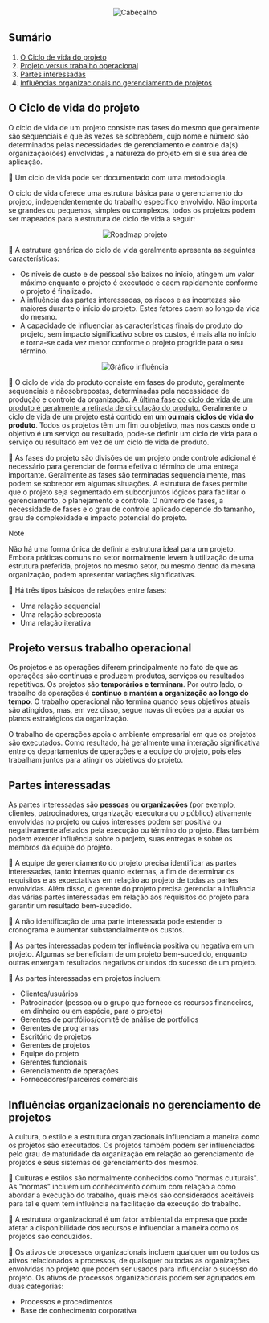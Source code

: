 <div align="center">

![Cabeçalho](https://flaky-ivory-grouse.myfilebase.com/ipfs/QmVHQSxZaHdjckKBwKJVoGtk1oF91mjWu92dwXZHykXaC7)

</div>

## Sumário
1. [O Ciclo de vida do projeto](#o-ciclo-de-vida-do-projeto)
2. [Projeto versus trabalho operacional](#projeto-versus-trabalho-operacional)
3. [Partes interessadas](#partes-interessadas)
4. [Influências organizacionais no gerenciamento de projetos](#influências-organizacionais-no-gerenciamento-de-projetos)

## O Ciclo de vida do projeto
O ciclo de vida de um projeto consiste nas fases do mesmo que geralmente são sequenciais e
que às vezes se sobrepõem, cujo nome e número são determinados pelas necessidades de
gerenciamento e controle da(s) organização(ões) envolvidas , a natureza do projeto em si e sua
área de aplicação.

📌 Um ciclo de vida pode ser documentado com uma metodologia.

O ciclo de vida oferece uma estrutura básica para o gerenciamento do
projeto, independentemente do trabalho específico envolvido. Não importa se grandes ou pequenos, simples
ou complexos, todos os projetos podem ser mapeados para a estrutura de ciclo de vida a seguir:

<div align="center">
  
![Roadmap projeto](https://flaky-ivory-grouse.myfilebase.com/ipfs/QmVxxBfUYbj8NRGHQK5Hn3Z3o7C6RPTz4LyfLoNT3W31gx)

</div>

📌 A estrutura genérica do ciclo de vida geralmente apresenta as seguintes características: 
* Os níveis de custo e de pessoal são baixos no início, atingem um valor máximo
enquanto o projeto é executado e caem rapidamente conforme o projeto é finalizado.
* A influência das partes interessadas, os riscos e as incertezas são maiores durante o início do projeto. Estes fatores caem ao longo da
vida do mesmo.
* A capacidade de influenciar as características finais do produto do projeto, sem
impacto significativo sobre os custos, é mais alta no início e torna-se cada vez menor
conforme o projeto progride para o seu término.

<div align="center">

![Gráfico influência](https://flaky-ivory-grouse.myfilebase.com/ipfs/QmVQ9hmSb8d47EcV11cTqemeXFkGrvXA1BKSSmyJnBpFtr)

</div>

📌 O ciclo de vida do produto consiste em fases do produto, geralmente sequenciais e nãosobrepostas, determinadas pela necessidade de produção e controle da organização. <ins>A última
fase do ciclo de vida de um produto é geralmente a retirada de circulação do produto.</ins> Geralmente o ciclo de vida de um projeto está contido em **um ou mais ciclos de vida do
produto**. Todos os projetos têm um fim ou objetivo, mas nos casos onde o objetivo é um
serviço ou resultado, pode-se definir um ciclo de vida para o serviço ou resultado em vez de um
ciclo de vida de produto. 

📌 As fases do projeto são divisões de um projeto onde controle adicional é necessário para
gerenciar de forma efetiva o término de uma entrega importante. Geralmente as fases são
terminadas sequencialmente, mas podem se sobrepor em algumas situações. A estrutura de fases permite que o projeto seja segmentado em subconjuntos lógicos para
facilitar o gerenciamento, o planejamento e controle. O número de fases, a necessidade de
fases e o grau de controle aplicado depende do tamanho, grau de complexidade e impacto
potencial do projeto.


> [!NOTE]
> Não há uma forma única de definir a estrutura ideal para um projeto. Embora práticas
comuns no setor normalmente levem à utilização de uma estrutura preferida, projetos no
mesmo setor, ou mesmo dentro da mesma organização, podem apresentar variações
significativas.

📌 Há três tipos básicos de relações entre fases:
* Uma relação sequencial
* Uma relação sobreposta
* Uma relação iterativa

## Projeto versus trabalho operacional 
Os projetos e as operações diferem principalmente no fato de que as operações são
contínuas e produzem produtos, serviços ou resultados repetitivos. Os projetos são **temporários e terminam**. Por
outro lado, o trabalho de operações é **contínuo e mantém a organização ao longo do tempo**. O
trabalho operacional não termina quando seus objetivos atuais são atingidos, mas, em vez
disso, segue novas direções para apoiar os planos estratégicos da organização. 

O trabalho de operações apoia o ambiente empresarial em que os projetos são executados.
Como resultado, há geralmente uma interação significativa entre os departamentos de
operações e a equipe do projeto, pois eles trabalham juntos para atingir os objetivos do
projeto. 

## Partes interessadas
As partes interessadas são **pessoas** ou **organizações** (por exemplo, clientes, patrocinadores,
organização executora ou o público) ativamente envolvidas no projeto ou cujos interesses
podem ser positiva ou negativamente afetados pela execução ou término do projeto. Elas
também podem exercer influência sobre o projeto, suas entregas e sobre os membros da equipe
do projeto.

📌 A equipe de gerenciamento do projeto precisa identificar as partes interessadas,
tanto internas quanto externas, a fim de determinar os requisitos e as expectativas em relação ao
projeto de todas as partes envolvidas. Além disso, o gerente do projeto precisa gerenciar a
influência das várias partes interessadas em relação aos requisitos do projeto para garantir um
resultado bem-sucedido.

📌 A não identificação de uma parte interessada
pode estender o cronograma e aumentar substancialmente os custos. 

📌 As partes interessadas podem ter influência positiva ou negativa em um projeto. Algumas
se beneficiam de um projeto bem-sucedido, enquanto outras enxergam resultados negativos
oriundos do sucesso de um projeto.

📌 As partes interessadas em projetos incluem: 
* Clientes/usuários
* Patrocinador (pessoa ou o grupo que fornece os recursos financeiros, em dinheiro
ou em espécie, para o projeto)
* Gerentes de portfólios/comitê de análise de portfólios
* Gerentes de programas
* Escritório de projetos
* Gerentes de projetos
* Equipe do projeto
* Gerentes funcionais
* Gerenciamento de operações
* Fornecedores/parceiros comerciais

## Influências organizacionais no gerenciamento de projetos 

A cultura, o estilo e a estrutura organizacionais influenciam a maneira como os projetos são
executados. Os projetos também podem ser influenciados pelo grau de maturidade da
organização em relação ao gerenciamento de projetos e seus sistemas de gerenciamento dos
mesmos.

📌 Culturas e estilos são normalmente conhecidos como "normas culturais". As
"normas" incluem um conhecimento comum com relação a como abordar a execução do
trabalho, quais meios são considerados aceitáveis para tal e quem tem influência na facilitação
da execução do trabalho. 

📌 A estrutura organizacional é um fator ambiental da empresa que pode afetar a disponibilidade
dos recursos e influenciar a maneira como os projetos são conduzidos.

📌 Os ativos de processos organizacionais incluem qualquer um ou todos os ativos relacionados a
processos, de quaisquer ou todas as organizações envolvidas no projeto que podem ser usados
para influenciar o sucesso do projeto. Os ativos de processos organizacionais podem ser agrupados em duas categorias: 
* Processos e procedimentos
* Base de conhecimento corporativa 
